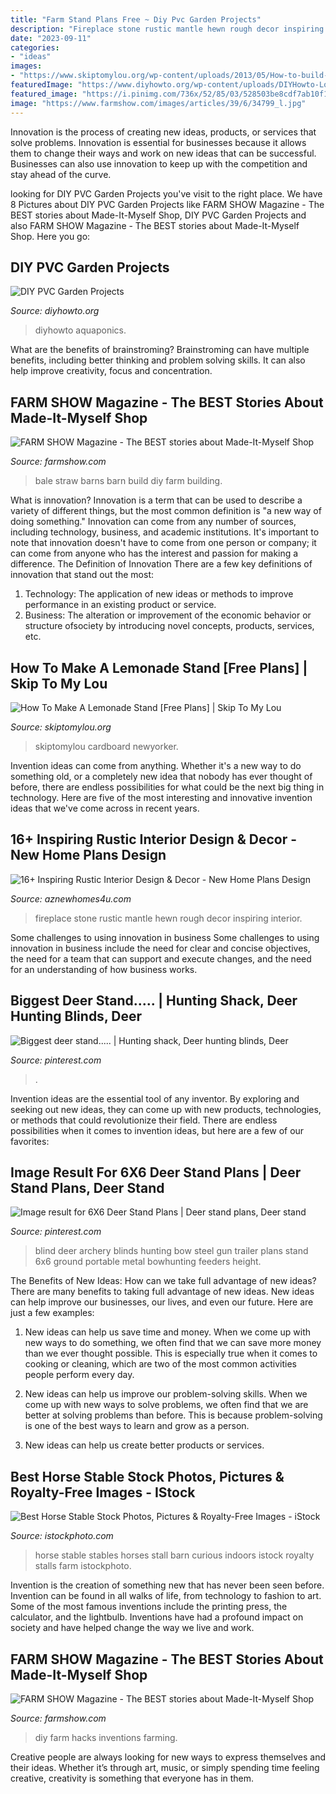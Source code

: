 ```yaml
---
title: "Farm Stand Plans Free ~ Diy Pvc Garden Projects"
description: "Fireplace stone rustic mantle hewn rough decor inspiring interior"
date: "2023-09-11"
categories:
- "ideas"
images:
- "https://www.skiptomylou.org/wp-content/uploads/2013/05/How-to-build-your-own-lemonade-stand-1.jpg"
featuredImage: "https://www.diyhowto.org/wp-content/uploads/DIYHowto-Low-Budget-DIY-PVC-Garden-Projects-You-Can-Do-15.jpg"
featured_image: "https://i.pinimg.com/736x/52/85/03/528503be8cdf7ab10f174647337b9cb9.jpg"
image: "https://www.farmshow.com/images/articles/39/6/34799_l.jpg"
---
```



Innovation is the process of creating new ideas, products, or services that solve problems. Innovation is essential for businesses because it allows them to change their ways and work on new ideas that can be successful. Businesses can also use innovation to keep up with the competition and stay ahead of the curve.

	

		
looking for DIY PVC Garden Projects you've visit to the right place. We have 8 Pictures about DIY PVC Garden Projects like FARM SHOW Magazine - The BEST stories about Made-It-Myself Shop, DIY PVC Garden Projects and also FARM SHOW Magazine - The BEST stories about Made-It-Myself Shop. Here you go:
		
    
## DIY PVC Garden Projects

<img loading=lazy src="https://www.diyhowto.org/wp-content/uploads/DIYHowto-Low-Budget-DIY-PVC-Garden-Projects-You-Can-Do-15.jpg" onerror="this.onerror=null;this.src='https://tse1.mm.bing.net/th?id=OIP.3ebRLr3wkWPzkOGxyUymJgHaQo&amp;pid=15.1';" alt="DIY PVC Garden Projects">

_Source: diyhowto.org_

>diyhowto aquaponics. 

	

What are the benefits of brainstroming?
Brainstroming can have multiple benefits, including better thinking and problem solving skills. It can also help improve creativity, focus and concentration.

    
## FARM SHOW Magazine - The BEST Stories About Made-It-Myself Shop

<img loading=lazy src="https://www.farmshow.com/images/articlefull/951711317673459.jpg" onerror="this.onerror=null;this.src='https://tse3.mm.bing.net/th?id=OIP.J70bxFYLpHTA8b9bmOAaigHaEJ&amp;pid=15.1';" alt="FARM SHOW Magazine - The BEST stories about Made-It-Myself Shop">

_Source: farmshow.com_

>bale straw barns barn build diy farm building. 

	

What is innovation?
Innovation is a term that can be used to describe a variety of different things, but the most common definition is "a new way of doing something." Innovation can come from any number of sources, including technology, business, and academic institutions. It's important to note that innovation doesn't have to come from one person or company; it can come from anyone who has the interest and passion for making a difference.
The Definition of Innovation
There are a few key definitions of innovation that stand out the most: 
1. Technology: The application of new ideas or methods to improve performance in an existing product or service. 
2. Business: The alteration or improvement of the economic behavior or structure ofsociety by introducing novel concepts, products, services, etc. 

    
## How To Make A Lemonade Stand [Free Plans] | Skip To My Lou

<img loading=lazy src="https://www.skiptomylou.org/wp-content/uploads/2013/05/How-to-build-your-own-lemonade-stand-1.jpg" onerror="this.onerror=null;this.src='https://tse2.mm.bing.net/th?id=OIP.cpcegUw8therI3eQmhPFHAHaK6&amp;pid=15.1';" alt="How To Make A Lemonade Stand [Free Plans] | Skip To My Lou">

_Source: skiptomylou.org_

>skiptomylou cardboard newyorker. 

	

Invention ideas can come from anything. Whether it's a new way to do something old, or a completely new idea that nobody has ever thought of before, there are endless possibilities for what could be the next big thing in technology. Here are five of the most interesting and innovative invention ideas that we've come across in recent years.

    
## 16+ Inspiring Rustic Interior Design &amp; Decor - New Home Plans Design

<img loading=lazy src="http://www.aznewhomes4u.com/wp-content/uploads/2017/04/Stone-fireplace-with-a-rough-hewn-mantle.jpg" onerror="this.onerror=null;this.src='https://tse2.mm.bing.net/th?id=OIP.sHpeRwVi1vc_baWjpB35bAHaKN&amp;pid=15.1';" alt="16+ Inspiring Rustic Interior Design &amp; Decor - New Home Plans Design">

_Source: aznewhomes4u.com_

>fireplace stone rustic mantle hewn rough decor inspiring interior. 

	

Some challenges to using innovation in business
Some challenges to using innovation in business include the need for clear and concise objectives, the need for a team that can support and execute changes, and the need for an understanding of how business works.

    
## Biggest Deer Stand..... | Hunting Shack, Deer Hunting Blinds, Deer

<img loading=lazy src="https://i.pinimg.com/736x/34/ab/05/34ab0553ed70dbecae5422fc9106ba48--a-deer-deer-hunting.jpg" onerror="this.onerror=null;this.src='https://tse3.mm.bing.net/th?id=OIP.EqKB67pFtHM8oyGAlla-NgHaNM&amp;pid=15.1';" alt="Biggest deer stand..... | Hunting shack, Deer hunting blinds, Deer">

_Source: pinterest.com_

>. 

	

Invention ideas are the essential tool of any inventor. By exploring and seeking out new ideas, they can come up with new products, technologies, or methods that could revolutionize their field. There are endless possibilities when it comes to invention ideas, but here are a few of our favorites:

    
## Image Result For 6X6 Deer Stand Plans | Deer Stand Plans, Deer Stand

<img loading=lazy src="https://i.pinimg.com/736x/52/85/03/528503be8cdf7ab10f174647337b9cb9.jpg" onerror="this.onerror=null;this.src='https://tse2.mm.bing.net/th?id=OIP.KVwBjMcaHCCejyXKI0neWwAAAA&amp;pid=15.1';" alt="Image result for 6X6 Deer Stand Plans | Deer stand plans, Deer stand">

_Source: pinterest.com_

>blind deer archery blinds hunting bow steel gun trailer plans stand 6x6 ground portable metal bowhunting feeders height. 

	

The Benefits of New Ideas: How can we take full advantage of new ideas?
There are many benefits to taking full advantage of new ideas. New ideas can help improve our businesses, our lives, and even our future. Here are just a few examples:
1. New ideas can help us save time and money. When we come up with new ways to do something, we often find that we can save more money than we ever thought possible. This is especially true when it comes to cooking or cleaning, which are two of the most common activities people perform every day.

2. New ideas can help us improve our problem-solving skills. When we come up with new ways to solve problems, we often find that we are better at solving problems than before. This is because problem-solving is one of the best ways to learn and grow as a person.

3. New ideas can help us create better products or services.

    
## Best Horse Stable Stock Photos, Pictures &amp; Royalty-Free Images - IStock

<img loading=lazy src="https://media.istockphoto.com/photos/curious-horses-in-indoors-stall-at-stables-picture-id533500197?k=6&amp;m=533500197&amp;s=612x612&amp;w=0&amp;h=OIPHoxQX7HltaXHJarCW-yAbmfv0ZCFxeJXHnaqbOfo=" onerror="this.onerror=null;this.src='https://tse2.mm.bing.net/th?id=OIP.s9-U3ZSO_Etr3QmnxqndjwHaD3&amp;pid=15.1';" alt="Best Horse Stable Stock Photos, Pictures &amp; Royalty-Free Images - iStock">

_Source: istockphoto.com_

>horse stable stables horses stall barn curious indoors istock royalty stalls farm istockphoto. 

	

Invention is the creation of something new that has never been seen before. Invention can be found in all walks of life, from technology to fashion to art. Some of the most famous inventions include the printing press, the calculator, and the lightbulb. Inventions have had a profound impact on society and have helped change the way we live and work.

    
## FARM SHOW Magazine - The BEST Stories About Made-It-Myself Shop

<img loading=lazy src="https://www.farmshow.com/images/articles/39/6/34799_l.jpg" onerror="this.onerror=null;this.src='https://tse3.mm.bing.net/th?id=OIP.1-kxmkno-bOyDMDyUHomawHaE6&amp;pid=15.1';" alt="FARM SHOW Magazine - The BEST stories about Made-It-Myself Shop">

_Source: farmshow.com_

>diy farm hacks inventions farming. 

	

Creative people are always looking for new ways to express themselves and their ideas. Whether it’s through art, music, or simply spending time feeling creative, creativity is something that everyone has in them.

